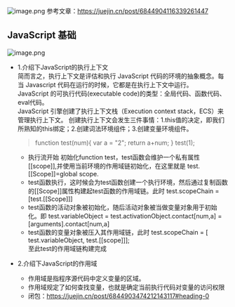 ![image.png](https://s2.loli.net/2022/01/12/VGTFUqfWowJnxMr.png)
参考文章：<https://juejin.cn/post/6844904116339261447>

## JavaScript 基础
![image.png](https://s2.loli.net/2022/01/12/vWb7eZc8PmMXszT.png)

* 1.介绍下JavaScript的执行上下文      
    简而言之，执行上下文是评估和执行 JavaScript 代码的环境的抽象概念。每当 Javascript 代码在运行的时候，它都是在执行上下文中运行。   
    JavaScript 的可执行代码(executable code)的类型：全局代码、函数代码、eval代码。      
    JavaScript 引擎创建了执行上下文栈（Execution context stack，ECS）来管理执行上下文。 
    创建执行上下文会发生三件事情：1.this值的决定，即我们所熟知的this绑定；2.创建词法环境组件；3.创建变量环境组件。
    > function test(num){
        var a = "2";
        return a+num;
    }
    test(1);
    
    * 执行流开始 初始化function test，test函数会维护一个私有属性 [[scope]],并使用当前环境的作用域链初始化，在这里就是 test.[[Scope]]=global scope.     
    * test函数执行，这时候会为test函数创建一个执行环境，然后通过复制函数的[[Scope]]属性构建起test函数的作用域链。此时 test.scopeChain = [test.[[Scope]]]   
    * test函数的活动对象被初始化，随后活动对象被当做变量对象用于初始化。即 test.variableObject = test.activationObject.contact[num,a] = [arguments].contact[num,a]    
    * test函数的变量对象被压入其作用域链，此时 test.scopeChain = [ test.variableObject, test.[[scope]]];     
    至此test的作用域链构建完成

    
  
* 2.介绍下JavaScript的作用域
    * 作用域是指程序源代码中定义变量的区域。
    * 作用域规定了如何查找变量，也就是确定当前执行代码对变量的访问权限
    * 闭包：<https://juejin.cn/post/6844903474212143117#heading-0>
